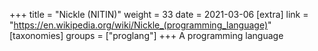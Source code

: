 +++
title = "Nickle (NITIN)"
weight = 33
date = 2021-03-06
[extra]
link = "https://en.wikipedia.org/wiki/Nickle_(programming_language)"
[taxonomies]
groups = ["proglang"]
+++
A programming language

